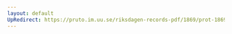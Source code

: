 ```yaml
---
layout: default
UpRedirect: https://pruto.im.uu.se/riksdagen-records-pdf/1869/prot-1869--ak--128/prot-1869--ak--128_002.pdf
---
```

